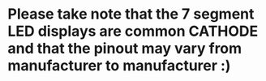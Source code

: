 # Please take note that the 7 segment LED displays are common CATHODE and that the pinout may vary from manufacturer to manufacturer :)
